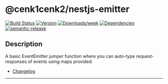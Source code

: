 # @cenk1cenk2/nestjs-emitter

[![Build Status](https://drone.kilic.dev/api/cenk1cenk2/nestjs-tools/status.svg)](https://drone.kilic.dev/@cenk1cenk2/nestjs-tools) [![Version](https://img.shields.io/npm/v/@cenk1cenk2/nestjs-emitter.svg)](https://npmjs.org/package/@cenk1cenk2/nestjs-emitter) [![Downloads/week](https://img.shields.io/npm/dw/@cenk1cenk2/nestjs-emitter.svg)](https://npmjs.org/package/@cenk1cenk2/nestjs-emitter) [![Dependencies](https://img.shields.io/librariesio/release/npm/@cenk1cenk2/nestjs-emitter)](https://npmjs.org/package/@cenk1cenk2/nestjs-emitter) [![semantic-release](https://img.shields.io/badge/%20%20%F0%9F%93%A6%F0%9F%9A%80-semantic--release-e10079.svg)](https://github.com/semantic-release/semantic-release)

## Description

A basic EventEmitter jumper function where you can auto-type request-responses of events using maps provided.

- [Changelog](./CHANGELOG.md)

<!-- toc -->



<!-- tocstop -->

---
